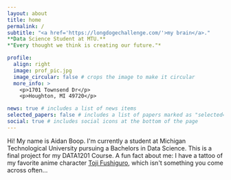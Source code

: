 ```yaml
---
layout: about
title: home
permalink: /
subtitle: "<a href='https://longdogechallenge.com/'>my brain</a>."
**Data Science Student at MTU.**
*"Every thought we think is creating our future."*

profile:
  align: right
  image: prof_pic.jpg
  image_circular: false # crops the image to make it circular
  more_info: >
    <p>1701 Townsend Dr</p>
    <p>Houghton, MI 49720</p>

news: true # includes a list of news items
selected_papers: false # includes a list of papers marked as "selected={true}"
social: true # includes social icons at the bottom of the page
---
```


Hi! My name is Aidan Boop.
I'm currently a student at Michigan Technological University pursuing a Bachelors in Data Science. 
This is a final project for my DATA1201 Course. 
A fun fact about me: I have a tattoo of my favorite anime character [Toji Fushiguro](https://jujutsu-kaisen.fandom.com/wiki/Toji_Fushiguro), which isn't something you come across often...













<!-- Saved for later use!
Edit `_bibliography/papers.bib` and Jekyll will render your [publications page](/al-folio/publications/) automatically.
This theme is set up to use [Font Awesome icons](https://fontawesome.com/) and [Academicons](https://jpswalsh.github.io/academicons/), like the ones below.-->
